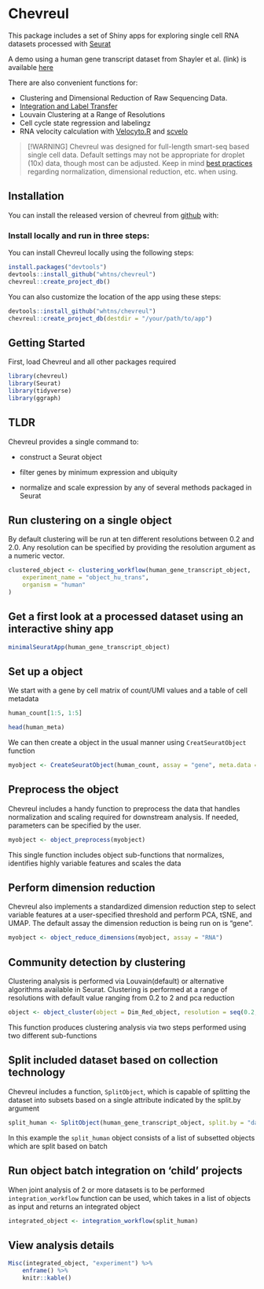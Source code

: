 
<!-- README.md is generated from README.Rmd. Please edit that file -->

# Chevreul

This package includes a set of Shiny apps for exploring single cell RNA
datasets processed with
<a href="https://github.com/satijalab/object" target="_blank" rel="noopener noreferrer">Seurat</a>

A demo using a human gene transcript dataset from Shayler et al. (link)
is available
<a href="http://cobrinik-1.saban-chla.usc.edu:8080/app/objectApp" target="_blank" rel="noopener noreferrer">here</a>

There are also convenient functions for:

- Clustering and Dimensional Reduction of Raw Sequencing Data.
- <a href="https://satijalab.org/seurat/archive/v3.0/integration.html" target="_blank" rel="noopener noreferrer">Integration
  and Label Transfer</a>
- Louvain Clustering at a Range of Resolutions
- Cell cycle state regression and labelingz
- RNA velocity calculation with
  <a href="https://velocyto.org/" target="_blank" rel="noopener noreferrer">Velocyto.R</a>
  and
  <a href="https://scvelo.readthedocs.io/" target="_blank" rel="noopener noreferrer">scvelo</a>

> \[!WARNING\] Chevreul was designed for full-length smart-seq based
> single cell data. Default settings may not be appropriate for droplet
> (10x) data, though most can be adjusted. Keep in mind [best
> practices](https://satijalab.org/seurat/articles/pbmc3k_tutorial)
> regarding normalization, dimensional reduction, etc. when using.

## Installation

You can install the released version of chevreul from
<a href="https://github.com/whtns/chevreul" target="_blank" rel="noopener noreferrer">github</a>
with:

### Install locally and run in three steps:

You can install Chevreul locally using the following steps:

``` r
install.packages("devtools")
devtools::install_github("whtns/chevreul")
chevreul::create_project_db()
```

You can also customize the location of the app using these steps:

``` r
devtools::install_github("whtns/chevreul")
chevreul::create_project_db(destdir = "/your/path/to/app")
```

## Getting Started

First, load Chevreul and all other packages required

``` r
library(chevreul)
library(Seurat)
library(tidyverse)
library(ggraph)
```

## TLDR

Chevreul provides a single command to:

- construct a Seurat object

- filter genes by minimum expression and ubiquity

- normalize and scale expression by any of several methods packaged in
  Seurat

## Run clustering on a single object

By default clustering will be run at ten different resolutions between
0.2 and 2.0. Any resolution can be specified by providing the resolution
argument as a numeric vector.

``` r
clustered_object <- clustering_workflow(human_gene_transcript_object,
    experiment_name = "object_hu_trans",
    organism = "human"
)
```

## Get a first look at a processed dataset using an interactive shiny app

``` r
minimalSeuratApp(human_gene_transcript_object)
```

## Set up a object

We start with a gene by cell matrix of count/UMI values and a table of
cell metadata

``` r
human_count[1:5, 1:5]

head(human_meta)
```

We can then create a object in the usual manner using
`CreatSeuratObject` function

``` r
myobject <- CreateSeuratObject(human_count, assay = "gene", meta.data = human_meta)
```

## Preprocess the object

Chevreul includes a handy function to preprocess the data that handles
normalization and scaling required for downstream analysis. If needed,
parameters can be specified by the user.

``` r
myobject <- object_preprocess(myobject)
```

This single function includes object sub-functions that normalizes,
identifies highly variable features and scales the data

## Perform dimension reduction

Chevreul also implements a standardized dimension reduction step to
select variable features at a user-specified threshold and perform PCA,
tSNE, and UMAP. The default assay the dimension reduction is being run
on is “gene”.

``` r
myobject <- object_reduce_dimensions(myobject, assay = "RNA")
```

## Community detection by clustering

Clustering analysis is performed via Louvain(default) or alternative
algorithms available in Seurat. Clustering is performed at a range of
resolutions with default value ranging from 0.2 to 2 and pca reduction

``` r
object <- object_cluster(object = Dim_Red_object, resolution = seq(0.2, 2, by = 0.2))
```

This function produces clustering analysis via two steps performed using
two different sub-functions

## Split included dataset based on collection technology

Chevreul includes a function, `SplitObject`, which is capable of
splitting the dataset into subsets based on a single attribute indicated
by the split.by argument

``` r
split_human <- SplitObject(human_gene_transcript_object, split.by = "dataset")
```

In this example the `split_human` object consists of a list of subsetted
objects which are split based on batch

## Run object batch integration on ‘child’ projects

When joint analysis of 2 or more datasets is to be performed
`integration_workflow` function can be used, which takes in a list of
objects as input and returns an integrated object

``` r
integrated_object <- integration_workflow(split_human)
```

## View analysis details

``` r
Misc(integrated_object, "experiment") %>%
    enframe() %>%
    knitr::kable()
```
